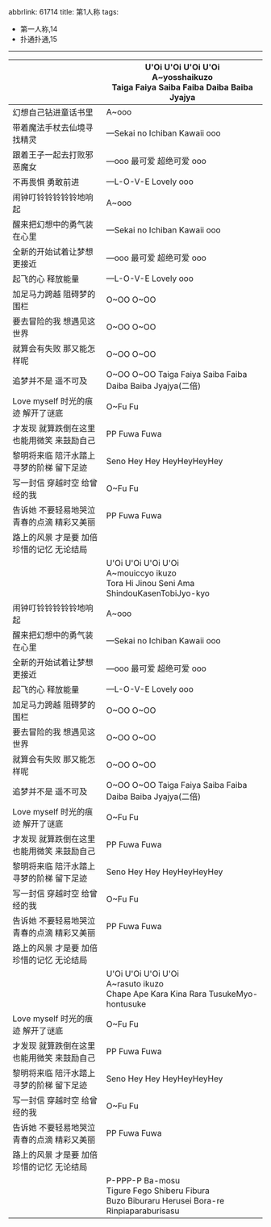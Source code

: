abbrlink: 61714
title: 第1人称
tags:
  - 第一人称,14
  - 扑通扑通,15
---
|      |U'Oi U'Oi U'Oi U'Oi<br>A~yosshaikuzo<br>Taiga Faiya Saiba Faiba Daiba Baiba Jyajya|
|--|--|
|幻想自己钻进童话书里|A~ooo|
|带着魔法手杖去仙境寻找精灵|—Sekai no Ichiban Kawaii ooo|
|跟着王子一起去打败邪恶魔女|—ooo 最可爱 超绝可爱 ooo|
|不再畏惧 勇敢前进|—L-O-V-E Lovely ooo|
|闹钟叮铃铃铃铃铃地响起|A~ooo|
|醒来把幻想中的勇气装在心里|—Sekai no Ichiban Kawaii ooo|
|全新的开始试着让梦想更接近|—ooo 最可爱 超绝可爱 ooo|
|起飞的心 释放能量|—L-O-V-E Lovely ooo|
|加足马力跨越 阻碍梦的围栏|O~OO O~OO|
|要去冒险的我 想遇见这世界|O~OO O~OO|
|就算会有失败 那又能怎样呢|O~OO O~OO|
|追梦并不是 遥不可及|O~OO O~OO Taiga Faiya Saiba Faiba Daiba Baiba Jyajya(二倍)|
|Love myself 时光的痕迹 解开了谜底|O~Fu Fu |
|才发现 就算跌倒在这里 也能用微笑 来鼓励自己|PP Fuwa Fuwa|
|黎明将来临 陪汗水踏上寻梦的阶梯 留下足迹|Seno Hey Hey HeyHeyHeyHey|
|写一封信 穿越时空 给曾经的我|O~Fu Fu |
|告诉她 不要轻易地哭泣 青春的点滴 精彩又美丽|PP Fuwa Fuwa|
|路上的风景 才是要 加倍珍惜的记忆 无论结局|      |
|      |U'Oi U'Oi U'Oi U'Oi<br>A~mouiccyo ikuzo<br>Tora Hi Jinou Seni Ama ShindouKasenTobiJyo-kyo|
|闹钟叮铃铃铃铃铃地响起|A~ooo|
|醒来把幻想中的勇气装在心里|—Sekai no Ichiban Kawaii ooo|
|全新的开始试着让梦想更接近|—ooo 最可爱 超绝可爱 ooo|
|起飞的心 释放能量|—L-O-V-E Lovely ooo|
|加足马力跨越 阻碍梦的围栏|O~OO O~OO|
|要去冒险的我 想遇见这世界|O~OO O~OO|
|就算会有失败 那又能怎样呢|O~OO O~OO|
|追梦并不是 遥不可及|O~OO O~OO Taiga Faiya Saiba Faiba Daiba Baiba Jyajya(二倍)|
|Love myself 时光的痕迹 解开了谜底|O~Fu Fu |
|才发现 就算跌倒在这里 也能用微笑 来鼓励自己|PP Fuwa Fuwa|
|黎明将来临 陪汗水踏上寻梦的阶梯 留下足迹|Seno Hey Hey HeyHeyHeyHey|
|写一封信 穿越时空 给曾经的我|O~Fu Fu |
|告诉她 不要轻易地哭泣 青春的点滴 精彩又美丽|PP Fuwa Fuwa|
|路上的风景 才是要 加倍珍惜的记忆 无论结局|      |
|      |U'Oi U'Oi U'Oi U'Oi<br>A~rasuto ikuzo<br>Chape Ape Kara Kina Rara TusukeMyo-hontusuke|
|Love myself 时光的痕迹 解开了谜底|O~Fu Fu |
|才发现 就算跌倒在这里 也能用微笑 来鼓励自己|PP Fuwa Fuwa|
|黎明将来临 陪汗水踏上寻梦的阶梯 留下足迹|Seno Hey Hey HeyHeyHeyHey|
|写一封信 穿越时空 给曾经的我|O~Fu Fu |
|告诉她 不要轻易地哭泣 青春的点滴 精彩又美丽|PP Fuwa Fuwa|
|路上的风景 才是要 加倍珍惜的记忆 无论结局|      |
|      |P-PPP-P Ba-mosu<br>Tigure Fego Shiberu Fibura<br>Buzo Biburaru Herusei Bora-re<br>Rinpiaparaburisasu|
